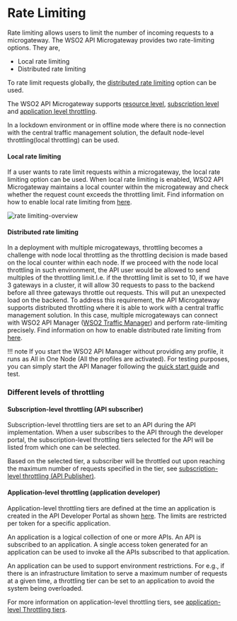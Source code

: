 # Rate Limiting

Rate limiting allows users to limit the number of incoming requests to a microgateway. The WSO2 API Microgateway provides two rate-limiting options. They are,

-   Local rate limiting
-   Distributed rate limiting

 To rate limit requests globally, the [distributed rate limiting](https://mg.docs.wso2.com/en/latest/how-tos/rate-limiting/distributed-throttling/#distributed-throttling) option can be used.

The WSO2 API Microgateway supports [resource level]({{base_path}}/how-tos/rate-limiting/adding-throttling-policies/), [subscription level](#subscription-level-throttling-api-subscriber) and [application level throttling](#application-level-throttling-application-developer).

In a lockdown environment or in offline mode where there is no connection with the central traffic management solution, the default node-level throttling(local throttling) can be used.

#### Local rate limiting
If a user wants to rate limit requests within a microgateway, the local rate limiting option can be used. When local rate limiting is enabled, WSO2 API Microgateway maintains a local counter within the microgateway and check whether the request count exceeds the throttling limit. Find information on how to enable local rate limiting from [here](https://mg.docs.wso2.com/en/latest/how-tos/rate-limiting/adding-throttling-policies/).

![rate limiting-overview]({{base_path}}/assets/img/how-tos/rate-limiting-overview.jpg)

#### Distributed rate limiting
In a deployment with multiple microgateways, throttling becomes a challenge with node local throttling as the throttling
decision is made based on the local counter within each node. If we proceed with the node local throttling in such
environment, the API user would be allowed to send multiples of the throttling limit.I.e. if the throttling limit is set to 10,
if we have 3 gateways in a cluster, it will allow 30 requests to pass to the backend before all three gateways
throttle out requests. This will put an unexpected load on the backend. To address this requirement, the API Microgateway
supports distributed throttling where it is able to work with a central traffic management solution. In this case,
multiple microgateways can connect with WSO2 API Manager
([WSO2 Traffic Manager]({{apim_path}}/install-and-setup/setup/distributed-deployment/product-profiles/))
and perform rate-limiting precisely. Find information on how to enable distributed rate limiting from [here](https://mg.docs.wso2.com/en/latest/how-tos/rate-limiting/distributed-throttling/#distributed-throttling).

!!! note
    If you start the WSO2 API Manager without providing any profile, it runs as All in One Node (All the profiles
    are activated). For testing purposes, you can simply start the API Manager following the
    [quick start guide]({{apim_path}}/getting-started/quick-start-guide/) and test.

### Different levels of throttling

#### Subscription-level throttling (API subscriber)

Subscription-level throttling tiers are set to an API during the API implementation. When a user subscribes to the API through the developer portal, the subscription-level throttling tiers selected for the API will be listed from which one can be selected.

Based on the selected tier, a subscriber will be throttled out upon reaching the maximum number of requests specified in the tier, see [subscription-level throttling (API Publisher)]({{apim_path}}/learn/rate-limiting/setting-throttling-limits/#subscription-level-throttling-api-publisher).

#### Application-level throttling (application developer)

Application-level throttling tiers are defined at the time an application is created in the API Developer Portal as shown [here](https://apim.docs.wso2.com/en/latest/learn/rate-limiting/setting-throttling-limits/#application-level-throttling-application-developer). The limits are restricted per token for a specific application.

An application is a logical collection of one or more APIs. An API is subscribed to an application. A single access token generated for an application can be used to invoke all the APIs subscribed to that application.

An application can be used to support environment restrictions. For e.g., if there is an infrastructure limitation to serve a maximum number of requests at a given time, a throttling tier can be set to an application to avoid the system being overloaded.

For more information on application-level throttling tiers, see [application-level Throttling tiers](https://apim.docs.wso2.com/en/latest/learn/rate-limiting/adding-new-throttling-policies/#adding-a-new-application-level-throttling-tier).
